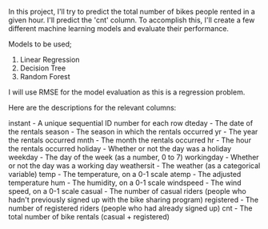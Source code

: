 In this project, I'll try to predict the total number of bikes people rented in a given hour. I'll predict the 'cnt' column. To accomplish this, I'll create a few different machine learning models and evaluate their performance.

Models to be used;

1) Linear Regression
2) Decision Tree
3) Random Forest

I will use RMSE for the model evaluation as this is a regression problem.

Here are the descriptions for the relevant columns:

instant - A unique sequential ID number for each row
dteday - The date of the rentals
season - The season in which the rentals occurred
yr - The year the rentals occurred
mnth - The month the rentals occurred
hr - The hour the rentals occurred
holiday - Whether or not the day was a holiday
weekday - The day of the week (as a number, 0 to 7)
workingday - Whether or not the day was a working day
weathersit - The weather (as a categorical variable)
temp - The temperature, on a 0-1 scale
atemp - The adjusted temperature
hum - The humidity, on a 0-1 scale
windspeed - The wind speed, on a 0-1 scale
casual - The number of casual riders (people who hadn't previously signed up with the bike sharing program)
registered - The number of registered riders (people who had already signed up)
cnt - The total number of bike rentals (casual + registered)
